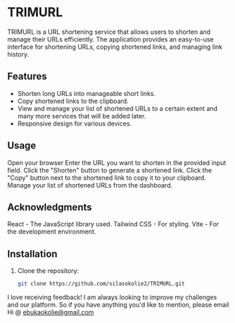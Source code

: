 # TRIMURL

TRIMURL is a URL shortening service that allows users to shorten and manage their URLs efficiently. The application provides an easy-to-use interface for shortening URLs, copying shortened links, and managing link history.

## Features

- Shorten long URLs into manageable short links.
- Copy shortened links to the clipboard.
- View and manage your list of shortened URLs to a certain extent and many more services that will be added later.
- Responsive design for various devices.

## Usage
Open your browser
Enter the URL you want to shorten in the provided input field.
Click the "Shorten" button to generate a shortened link.
Click the "Copy" button next to the shortened link to copy it to your clipboard.
Manage your list of shortened URLs from the dashboard.

## Acknowledgments
React - The JavaScript library used.
Tailwind CSS - For styling.
Vite - For the development environment.

## Installation

1. Clone the repository:
   ```bash
   git clone https://github.com/silasokolie2/TRIMURL.git


I love receiving feedback! I am always looking to improve my challenges and our platform. So if you have anything you'd like to mention, please email Hi @ ebukaokolie@gmail.com
